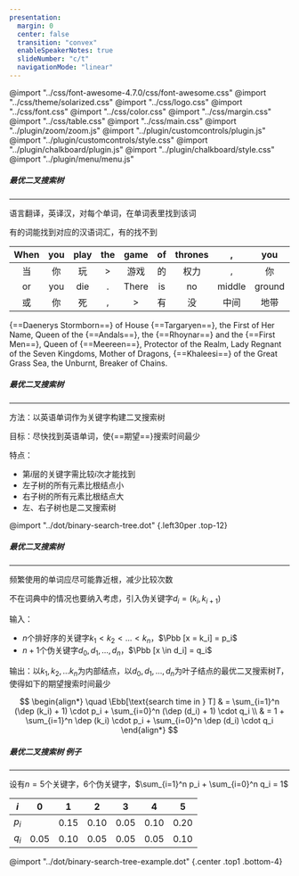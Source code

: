 ```yaml
---
presentation:
  margin: 0
  center: false
  transition: "convex"
  enableSpeakerNotes: true
  slideNumber: "c/t"
  navigationMode: "linear"
---
```


@import "../css/font-awesome-4.7.0/css/font-awesome.css"
@import "../css/theme/solarized.css"
@import "../css/logo.css"
@import "../css/font.css"
@import "../css/color.css"
@import "../css/margin.css"
@import "../css/table.css"
@import "../css/main.css"
@import "../plugin/zoom/zoom.js"
@import "../plugin/customcontrols/plugin.js"
@import "../plugin/customcontrols/style.css"
@import "../plugin/chalkboard/plugin.js"
@import "../plugin/chalkboard/style.css"
@import "../plugin/menu/menu.js"

<!-- slide data-notes="" -->

##### 最优二叉搜索树

---

语言翻译，英译汉，对每个单词，在单词表里找到该词

<div class="top-2"></div>

有的词能找到对应的汉语词汇，有的找不到

<div class="twolines row2-border-top-solid fs16 top-2 bottom-2">

| When | you | play | the | game  | of  | thrones |   ,    |  you   | win |
| :--: | :-: | :--: | :-: | :---: | :-: | :-----: | :----: | :----: | :-: |
|  当  | 你  |  玩  |  >  | 游戏  | 的  |  权力   |   ,    |   你   | 赢  |
|  or  | you | die  |  .  | There | is  |   no    | middle | ground |  .  |
|  或  | 你  |  死  |  ,  |   >   | 有  |   没    |  中间  |  地带  |  .  |

</div>

{==Daenerys Stormborn==} of House {==Targaryen==}, the First of Her Name, Queen of the {==Andals==}, the {==Rhoynar==} and the {==First Men==}, Queen of {==Meereen==}, Protector of the Realm, Lady Regnant of the Seven Kingdoms, Mother of Dragons, {==Khaleesi==} of the Great Grass Sea, the Unburnt, Breaker of Chains.

<!-- slide vertical=true data-notes="" -->

##### 最优二叉搜索树

---

方法：以英语单词作为关键字构建二叉搜索树

<div class="top-2"></div>

目标：尽快找到英语单词，使{==期望==}搜索时间最少

<div class="top-2"></div>

特点：

- 第$i$层的关键字需比较$i$次才能找到
- 左子树的所有元素比根结点小
- 右子树的所有元素比根结点大
- 左、右子树也是二叉搜索树

@import "../dot/binary-search-tree.dot" {.left30per .top-12}

<!-- slide vertical=true data-notes="" -->

##### 最优二叉搜索树

---

频繁使用的单词应尽可能靠近根，减少比较次数

<div class="top-2"></div>

不在词典中的情况也要纳入考虑，引入伪关键字$d_i = (k_i, k_{i+1})$

<div class="top-2"></div>

输入：

- $n$个排好序的关键字$k_1 < k_2 < \ldots < k_n$，$\Pbb [x = k_i] = p_i$
- $n+1$个伪关键字$d_0, d_1, \ldots, d_n$，$\Pbb [x \in d_i] = q_i$

<div class="top2"></div>

输出：以$k_1, k_2, \ldots k_n$为内部结点，以$d_0, d_1, \ldots, d_n$为叶子结点的最优二叉搜索树$T$，使得如下的期望搜索时间最少

$$
\begin{align*}
    \quad \Ebb[\text{search time in } T] & = \sum_{i=1}^n (\dep (k_i) + 1) \cdot p_i + \sum_{i=0}^n (\dep (d_i) + 1) \cdot q_i \\
    & = 1 + \sum_{i=1}^n \dep (k_i) \cdot p_i + \sum_{i=0}^n \dep (d_i) \cdot q_i
\end{align*}
$$

<!-- slide data-notes="" -->

##### 最优二叉搜索树 例子

---

设有$n = 5$个关键字，$6$个伪关键字，$\sum_{i=1}^n p_i + \sum_{i=0}^n q_i = 1$

<div class="threelines top-2 bottom-2">

|  $i$  |   0    |  1   |  2   |  3   |  4   |  5   |
| :---: | :----: | :--: | :--: | :--: | :--: | :--: |
| $p_i$ | &zwnj; | 0.15 | 0.10 | 0.05 | 0.10 | 0.20 |
| $q_i$ |  0.05  | 0.10 | 0.05 | 0.05 | 0.05 | 0.10 |

</div>

@import "../dot/binary-search-tree-example.dot" {.center .top1 .bottom-4}
